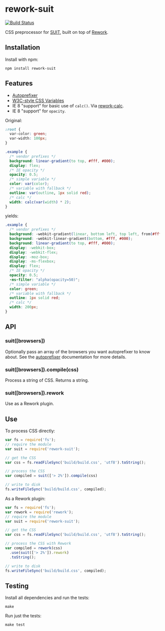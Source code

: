 # rework-suit

[![Build Status](https://secure.travis-ci.org/suitcss/rework-suit.png?branch=master)](http://travis-ci.org/suitcss/rework-suit)

CSS preprocessor for [SUIT](https://github.com/suitcss/suit), built on top of
[Rework](https://github.com/visionmedia/rework).

## Installation

Install with npm:

```
npm install rework-suit
```

## Features

* [Autoprefixer](https://github.com/ai/autoprefixer)
* [W3C-style CSS Variables](http://www.w3.org/TR/css-variables/)
* IE 8 "support" for basic use of `calc()`. Via [rework-calc](https://github.com/klei-dev/rework-calc).
* IE 8 "support" for `opacity`.

Original:

```css
:root {
  var-color: green;
  var-width: 100px;
}

.example {
  /* vendor prefixes */
  background: linear-gradient(to top, #fff, #000);
  display: flex;
  /* IE opacity */
  opacity: 0.5;
  /* simple variable */
  color: var(color);
  /* variable with fallback */
  outline: var(outline, 1px solid red);
  /* calc */
  width: calc(var(width) * 2);
}
```

yields:

```css
.example {
  /* vendor prefixes */
  background: -webkit-gradient(linear, bottom left, top left, from(#fff), to(#000));
  background: -webkit-linear-gradient(bottom, #fff, #000);
  background: linear-gradient(to top, #fff, #000);
  display: -webkit-box;
  display: -webkit-flex;
  display: -moz-box;
  display: -ms-flexbox;
  display: flex;
  /* IE opacity */
  opacity: 0.5;
  -ms-filter: "alpha(opacity=50)";
  /* simple variable */
  color: green;
  /* variable with fallback */
  outline: 1px solid red;
  /* calc */
  width: 200px;
}
```

## API

### suit([browsers])

Optionally pass an array of the browsers you want autoprefixer to know about.
See the [autoprefixer](https://github.com/ai/autoprefixer) documentation for
more details.

### suit([browsers]).compile(css)

Process a string of CSS. Returns a string.

### suit([browsers]).rework

Use as a Rework plugin.

## Use

To process CSS directly:

```js
var fs = require('fs');
// require the module
var suit = require('rework-suit');

// get the CSS
var css = fs.readFileSync('build/build.css', 'utf8').toString();

// process the CSS
var compiled = suit(['> 2%']).compile(css)

// write to disk
fs.writeFileSync('build/build.css', compiled);
```

As a Rework plugin:

```js
var fs = require('fs');
var rework = require('rework');
// require the module
var suit = require('rework-suit');

// get the CSS
var css = fs.readFileSync('build/build.css', 'utf8').toString();

// process the CSS with Rework
var compiled = rework(css)
  .use(suit(['> 2%']).rework)
  .toString();

// write to disk
fs.writeFileSync('build/build.css', compiled);
```

## Testing

Install all dependencies and run the tests:

```
make
```

Run just the tests:

```
make test
```
